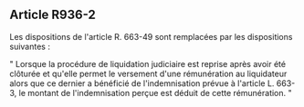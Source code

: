 Article R936-2
----
Les dispositions de l'article R. 663-49 sont remplacées par les dispositions
suivantes :

" Lorsque la procédure de liquidation judiciaire est reprise après avoir été
clôturée et qu'elle permet le versement d'une rémunération au liquidateur alors
que ce dernier a bénéficié de l'indemnisation prévue à l'article L. 663-3, le
montant de l'indemnisation perçue est déduit de cette rémunération. "
